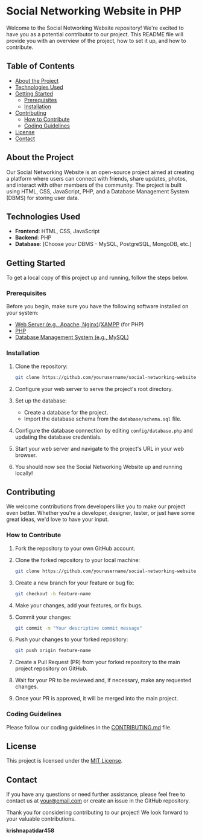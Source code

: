 # Social Networking Website in PHP

Welcome to the Social Networking Website repository! We're excited to have you as a potential contributor to our project. This README file will provide you with an overview of the project, how to set it up, and how to contribute.

## Table of Contents

- [About the Project](#about-the-project)
- [Technologies Used](#technologies-used)
- [Getting Started](#getting-started)
  - [Prerequisites](#prerequisites)
  - [Installation](#installation)
- [Contributing](#contributing)
  - [How to Contribute](#how-to-contribute)
  - [Coding Guidelines](#coding-guidelines)
- [License](#license)
- [Contact](#contact)

## About the Project

Our Social Networking Website is an open-source project aimed at creating a platform where users can connect with friends, share updates, photos, and interact with other members of the community. The project is built using HTML, CSS, JavaScript, PHP, and a Database Management System (DBMS) for storing user data.

## Technologies Used

- **Frontend**: HTML, CSS, JavaScript
- **Backend**: PHP
- **Database**: [Choose your DBMS - MySQL, PostgreSQL, MongoDB, etc.]

## Getting Started

To get a local copy of this project up and running, follow the steps below.

### Prerequisites

Before you begin, make sure you have the following software installed on your system:

- [Web Server (e.g., Apache, Nginx)](https://www.apache.org/)/[XAMPP](https://www.apachefriends.org/index.html) (for PHP)
- [PHP](https://www.php.net/)
- [Database Management System (e.g., MySQL)](https://www.mysql.com/)

### Installation

1. Clone the repository:

   ```bash
   git clone https://github.com/yourusername/social-networking-website.git
   ```

2. Configure your web server to serve the project's root directory.

3. Set up the database:
   - Create a database for the project.
   - Import the database schema from the `database/schema.sql` file.

4. Configure the database connection by editing `config/database.php` and updating the database credentials.

5. Start your web server and navigate to the project's URL in your web browser.

6. You should now see the Social Networking Website up and running locally!

## Contributing

We welcome contributions from developers like you to make our project even better. Whether you're a developer, designer, tester, or just have some great ideas, we'd love to have your input.

### How to Contribute

1. Fork the repository to your own GitHub account.

2. Clone the forked repository to your local machine:

   ```bash
   git clone https://github.com/yourusername/social-networking-website.git
   ```

3. Create a new branch for your feature or bug fix:

   ```bash
   git checkout -b feature-name
   ```

4. Make your changes, add your features, or fix bugs.

5. Commit your changes:

   ```bash
   git commit -m "Your descriptive commit message"
   ```

6. Push your changes to your forked repository:

   ```bash
   git push origin feature-name
   ```

7. Create a Pull Request (PR) from your forked repository to the main project repository on GitHub.

8. Wait for your PR to be reviewed and, if necessary, make any requested changes.

9. Once your PR is approved, it will be merged into the main project.

### Coding Guidelines

Please follow our coding guidelines in the [CONTRIBUTING.md](CONTRIBUTING.md) file.

## License

This project is licensed under the [MIT License](LICENSE.md).

## Contact

If you have any questions or need further assistance, please feel free to contact us at [your@email.com](mailto:your@email.com) or create an issue in the GitHub repository.

Thank you for considering contributing to our project! We look forward to your valuable contributions.



**krishnapatidar458**